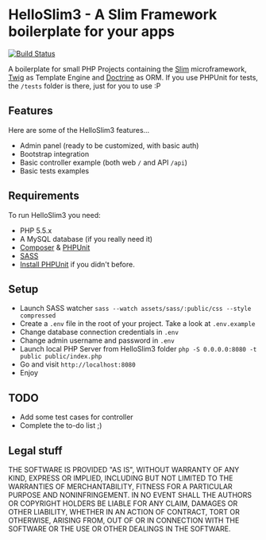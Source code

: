 # HelloSlim3 - A Slim Framework boilerplate for your apps

[![Build Status](https://travis-ci.org/napolux/helloslim3.svg?branch=master)](https://travis-ci.org/napolux/helloslim3)

A boilerplate for small PHP Projects containing the [Slim](http://www.slimframework.com/) microframework, [Twig](http://twig.sensiolabs.org/) as Template Engine and [Doctrine](http://www.doctrine-project.org/) as ORM.
If you use PHPUnit for tests, the ```/tests``` folder is there, just for you to use :P

## Features

Here are some of the HelloSlim3 features...

* Admin panel (ready to be customized, with basic auth)
* Bootstrap integration
* Basic controller example (both web `/` and API `/api`)
* Basic tests examples

## Requirements

To run HelloSlim3 you need:

* PHP 5.5.x
* A MySQL database (if you really need it)
* [Composer](https://getcomposer.org/download/) & [PHPUnit](http://phpunit.de)
* [SASS](http://sass-lang.com)
* [Install PHPUnit](http://phpunit.de/manual/current/en/installation.html) if you didn't before.

## Setup

* Launch SASS watcher `sass --watch assets/sass/:public/css --style compressed`
* Create a `.env` file in the root of your project. Take a look at `.env.example`
* Change database connection credentials in `.env`
* Change admin username and password in `.env`
* Launch local PHP Server from HelloSlim3 folder `php -S 0.0.0.0:8080 -t public public/index.php`
* Go and visit `http://localhost:8080`
* Enjoy

## TODO

* Add some test cases for controller
* Complete the to-do list ;)

Legal stuff
-----------
THE SOFTWARE IS PROVIDED "AS IS", WITHOUT WARRANTY OF ANY KIND, EXPRESS OR
IMPLIED, INCLUDING BUT NOT LIMITED TO THE WARRANTIES OF MERCHANTABILITY,
FITNESS FOR A PARTICULAR PURPOSE AND NONINFRINGEMENT. IN NO EVENT SHALL THE
AUTHORS OR COPYRIGHT HOLDERS BE LIABLE FOR ANY CLAIM, DAMAGES OR OTHER
LIABILITY, WHETHER IN AN ACTION OF CONTRACT, TORT OR OTHERWISE, ARISING FROM,
OUT OF OR IN CONNECTION WITH THE SOFTWARE OR THE USE OR OTHER DEALINGS IN THE
SOFTWARE.
